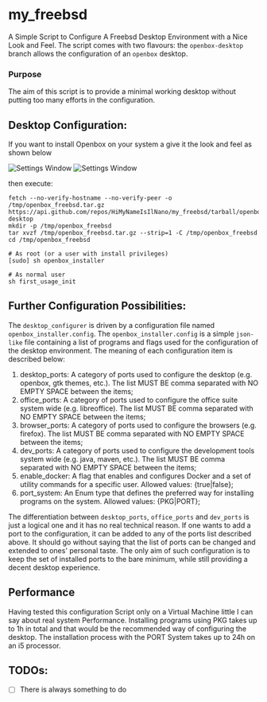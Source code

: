 # my_freebsd 
A Simple Script to Configure A Freebsd Desktop Environment with a Nice Look and Feel. The script comes with two flavours: the `openbox-desktop` branch allows the configuration  of an `openbox` desktop.

### Purpose
The aim of this script is to provide a minimal working desktop without putting too many efforts in the configuration.

## Desktop Configuration:
If you want to install Openbox on your system a give it the look and feel as shown below 

![Settings Window](https://raw.github.com/HiMyNameIsIlNano/my_freebsd/openbox-desktop/screenshots/2019-11-21_1_1600x900.png)
![Settings Window](https://raw.github.com/HiMyNameIsIlNano/my_freebsd/openbox-desktop/screenshots/2019-11-21_2_1600x900.png)

then execute:

```
fetch --no-verify-hostname --no-verify-peer -o /tmp/openbox_freebsd.tar.gz https://api.github.com/repos/HiMyNameIsIlNano/my_freebsd/tarball/openbox-desktop
mkdir -p /tmp/openbox_freebsd
tar xvzf /tmp/openbox_freebsd.tar.gz --strip=1 -C /tmp/openbox_freebsd
cd /tmp/openbox_freebsd

# As root (or a user with install privileges)
[sudo] sh openbox_installer

# As normal user
sh first_usage_init
```

## Further Configuration Possibilities:
The `desktop_configurer` is driven by a configuration file named `openbox_installer.config`. The `openbox_installer.config` is a simple `json-like` file containing a list of programs and flags used for the configuration of the desktop environment. The meaning of each configuration item is described below:

1. desktop_ports: A category of ports used to configure the desktop (e.g. openbox, gtk themes, etc.). The list MUST BE comma separated with NO EMPTY SPACE between the items;
2. office_ports: A category of ports used to configure the office suite system wide (e.g. libreoffice). The list MUST BE comma separated with NO EMPTY SPACE between the items;
3. browser_ports: A category of ports used to configure the browsers (e.g. firefox). The list MUST BE comma separated with NO EMPTY SPACE between the items;
4. dev_ports: A category of ports used to configure the development tools system wide (e.g. java, maven, etc.). The list MUST BE comma separated with NO EMPTY SPACE between the items;
5. enable_docker: A flag that enables and configures Docker and a set of utility commands for a specific user. Allowed values: {true|false};
6. port_system: An Enum type that defines the preferred way for installing programs on the system. Allowed values: {PKG|PORT};

The differentiation between `desktop_ports`, `office_ports` and `dev_ports` is just a logical one and it has no real technical reason. If one wants to add a port to the configuration, it can be added to any of the ports list described above. It should go without saying that the list of ports can be changed and extended to ones' personal taste. The only aim of such configuration is to keep the set of installed ports to the bare minimum, while still providing a decent desktop experience.     

## Performance
Having tested this configuration Script only on a Virtual Machine little I can say about real system Performance. Installing programs using PKG takes up to 1h in total and that would be the recommended way of configuring the desktop. The installation process with the PORT System takes up to 24h on an i5 processor.

## TODOs:
- [ ] There is always something to do
